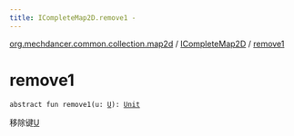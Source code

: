 ```yaml
---
title: ICompleteMap2D.remove1 - 
---
```


[org.mechdancer.common.collection.map2d](../index.html) / [ICompleteMap2D](index.html) / [remove1](./remove1.html)

# remove1

`abstract fun remove1(u: `[`U`](index.html#U)`): `[`Unit`](https://kotlinlang.org/api/latest/jvm/stdlib/kotlin/-unit/index.html)

移除键[U](index.html#U)

